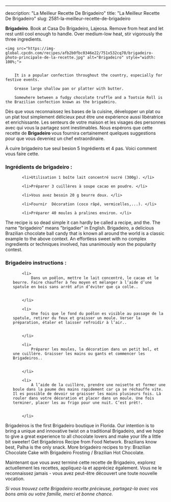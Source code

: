 ---
description: "La Meilleur Recette De Brigadeiro"
title: "La Meilleur Recette De Brigadeiro"
slug: 2581-la-meilleur-recette-de-brigadeiro

<p>
	<strong>Brigadeiro</strong>. 
	Book at Casa Do Brigadeiro, Lajeosa. Remove from heat and let rest until cool enough to handle. Over medium-low heat, stir vigorously the three ingredients.
</p>
<p>
	
	<img src="https://img-global.cpcdn.com/recipes/afb2b0fbc0346e22/751x532cq70/brigadeiro-photo-principale-de-la-recette.jpg" alt="Brigadeiro" style="width: 100%;">
	
	
		It is a popular confection throughout the country, especially for festive events.
	
		Grease large shallow pan or platter with butter.
	
		Somewhere between a fudgy chocolate truffle and a Tootsie Roll is the Brazilian confection known as the brigadeiro.
	
</p>

Dès que vous reconnaissez les bases de la cuisine, développer un plat ou un plat tout simplement délicieux peut être une expérience aussi libératrice et enrichissante. Les senteurs de votre maison et les visages des personnes avec qui vous la partagez sont inestimables. Nous espérons que cette recette de <strong> Brigadeiro </strong> vous fournira certainement quelques suggestions pour que vous deveniez un chef extraordinaire.

<!--inarticleads1-->

À cuire brigadeiro tue seul besion 5 Ingrédients et 4 pas. Voici comment vous faire cette.

<h3>Ingrédients de brigadeiro :</h3>

<ol>
	
		<li>Utilisation 1 boîte lait concentré sucré (300g). </li>
	
		<li>Préparer 3 cuillères à soupe cacao en poudre. </li>
	
		<li>Vous avez besoin 20 g beurre doux. </li>
	
		<li>Fournir  Décoration (coco râpé, vermicelles,...). </li>
	
		<li>Préparer 40 moules à pralines environ. </li>
	
</ol>

The recipe is so dead simple it can hardly be called a recipe, and the. The name &#34;brigadeiro&#34; means &#34;brigadier&#34; in English. Brigadeiro, a delicious Brazilian chocolate ball candy that is known all around the world is a classic example to the above context. An effortless sweet with no complex ingredients or techniques involved, has unanimously won the popularity contest. 

<!--inarticleads2-->

<h3>Brigadeiro instructions :</h3>

<ol>
	
		<li>
			Dans un poêlon, mettre le lait concentré, le cacao et le beurre. Faire chauffer à feu moyen et mélanger à l’aide d’une spatule en bois sans arrêt afin d’éviter que ça colle..
			
			
		</li>
	
		<li>
			Une fois que le fond du poêlon es visible au passage de la spatule, retirer du feux et graisser un moule. Verser la préparation, étaler et laisser refroidir à l’air..
			
			
		</li>
	
		<li>
			Préparer les moules, la décoration dans un petit bol, et une cuillère. Graisser les mains ou gants et commencer les Brigadeiros..
			
			
		</li>
	
		<li>
			A l’aide de la cuillère, prendre une noisette et former une boule dans la paume des mains rapidement car ça se réchauffe vite. Il es possible de devoir se graisser les mains plusieurs fois. Là rouler dans votre décoration et placer dans un moule. Une fois terminer, placer les au frigo pour une nuit. C’est prêt!.
			
			
		</li>
	
</ol>

Brigadeiros is the first Brigadeiro boutique in Florida. Our intention is to bring a unique and innovative twist on a traditional Brigadeiro, and we hope to give a great experience to all chocolate lovers and make your life a little bit sweeter! Get Brigadeiros Recipe from Food Network. Brazilians know best, Palha is the only snack. More brigadeiro recipes to try: Brazilian Chocolate Cake with Brigadeiro Frosting / Brazilian Hot Chocolate. 

<!--inarticleads1-->

<p>
Maintenant que vous avez terminé cette recette de Brigadeiro, explorez actuellement les recettes, appliquez-la et appréciez également. Vous ne le reconnaissez jamais - vous avez peut-être découvert une toute nouvelle vocation.
</p>

<p>
<i>Si vous trouvez cette Brigadeiro recette précieuse, partagez-la avec vos bons amis ou votre famille, merci et bonne chance.</i>
</p>
